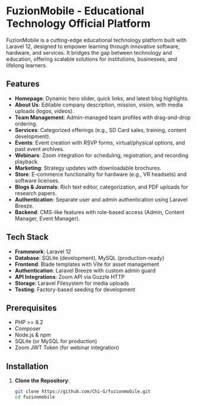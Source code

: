 # FuzionMobile - Educational Technology Official Platform

FuzionMobile is a cutting-edge educational technology platform built with Laravel 12, designed to empower learning through innovative software, hardware, and services. It bridges the gap between technology and education, offering scalable solutions for institutions, businesses, and lifelong learners.

## Features

- **Homepage**: Dynamic hero slider, quick links, and latest blog highlights.
- **About Us**: Editable company description, mission, vision, with media uploads (logos, videos).
- **Team Management**: Admin-managed team profiles with drag-and-drop ordering.
- **Services**: Categorized offerings (e.g., SD Card sales, training, content development).
- **Events**: Event creation with RSVP forms, virtual/physical options, and past event archives.
- **Webinars**: Zoom integration for scheduling, registration, and recording playback.
- **Marketing**: Strategy updates with downloadable brochures.
- **Store**: E-commerce functionality for hardware (e.g., VR headsets) and software licenses.
- **Blogs & Journals**: Rich text editor, categorization, and PDF uploads for research papers.
- **Authentication**: Separate user and admin authentication using Laravel Breeze.
- **Backend**: CMS-like features with role-based access (Admin, Content Manager, Event Manager).

## Tech Stack

- **Framework**: Laravel 12
- **Database**: SQLite (development), MySQL (production-ready)
- **Frontend**: Blade templates with Vite for asset management
- **Authentication**: Laravel Breeze with custom admin guard
- **API Integrations**: Zoom API via Guzzle HTTP
- **Storage**: Laravel Filesystem for media uploads
- **Testing**: Factory-based seeding for development

## Prerequisites

- PHP >= 8.2
- Composer
- Node.js & npm
- SQLite (or MySQL for production)
- Zoom JWT Token (for webinar integration)

## Installation

1. **Clone the Repository**:

   ```bash
   git clone https://github.com/Chi-G/fuzionmobile.git
   cd fuzionmobile
